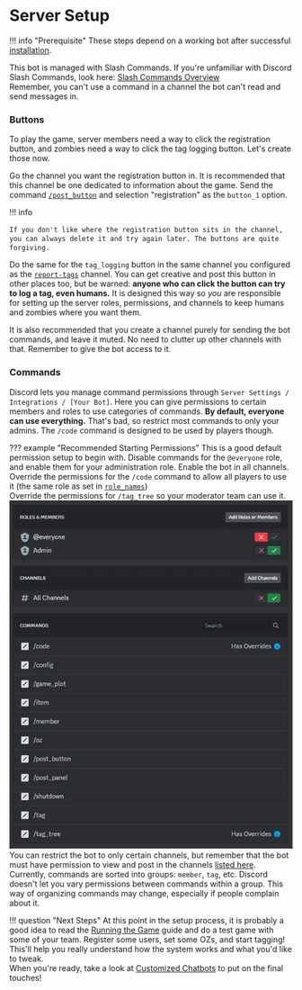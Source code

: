 # Server Setup

!!! info "Prerequisite"
        These steps depend on a working bot after successful [installation](../installation).

This bot is managed with Slash Commands. If you're unfamiliar with Discord Slash Commands, look here: [Slash Commands Overview](../commands/#overview)  
Remember, you can't use a command in a channel the bot can't read and send messages in.

### Buttons


To play the game, server members need a way to click the registration button, and zombies need a way to click the tag logging button. Let's create those now. 

Go the channel you want the registration button in. It is recommended that this channel be one dedicated to information about the game. 
Send the command [`/post_button`](../commands/#post_button) and selection "registration" as the `button_1` option. 



!!! info

    If you don't like where the registration button sits in the channel, you can always delete it and try again later. The buttons are quite forgiving.

Do the same for the `tag_logging` button in the same channel you configured as the [`report-tags`](../config_options/#report-tags) channel. You can get creative and post this button in other places too, but be warned: **anyone who can click the button can try to log a tag, even humans.** It is designed this way so *you* are responsible for setting up the server roles, permissions, and channels to keep humans and zombies where you want them.

It is also recommended that you create a channel purely for sending the bot commands, and leave it muted. No need to clutter up other channels with that. Remember to give the bot access to it.


### Commands

Discord lets you manage command permissions through `Server Settings / Integrations / [Your Bot]`. Here you can give permissions to certain members and roles to use categories of commands. **By default, everyone can use everything.** That's bad, so restrict most commands to only your admins. The `/code` command is designed to be used by players though.

??? example "Recommended Starting Permissions"
    This is a good default permission setup to begin with. Disable commands for the `@everyone` role, and enable them for your administration role. Enable the bot in all channels.
    Override the permissions for the `/code` command to allow all players to use it (the same role as set in [`role_names`](../config_options/#role_names))  
    Override the permissions for `/tag_tree` so your moderator team can use it.
    ![Discord Permissions Example](img/command_permissions_1.webp)  
    You can restrict the bot to only certain channels, but remember that the bot must have permission to view and post in the channels [listed here](..config_options/#channel_names).
Currently, commands are sorted into groups: `member`, `tag`, etc. Discord doesn't let you vary permissions between commands within a group. This way of organizing commands may change, especially if people complain about it.

!!! question "Next Steps"
        At this point in the setup process, it is probably a good idea to read the [Running the Game](../running_the_game) guide and do a test game with some of your team. Register some users, set some OZs, and start tagging! This'll help you really understand how the system works and what you'd like to tweak.  
        When you're ready, take a look at [Customized Chatbots](../customized_chatbots) to put on the final touches!
